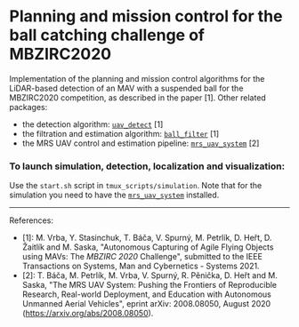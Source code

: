 # Planning and mission control for the ball catching challenge of MBZIRC2020

Implementation of the planning and mission control algorithms for the LiDAR-based detection of an MAV with a suspended ball for the MBZIRC2020 competition, as described in the paper [1].
Other related packages:
 * the detection algorithm: [`uav_detect`](https://github.com/ctu-mrs/uav_detect) [1]
 * the filtration and estimation algorithm: [`ball_filter`](https://github.com/ctu-mrs/mbzirc2020_ball_filter) [1]
 * the MRS UAV control and estimation pipeline: [`mrs_uav_system`](https://github.com/ctu-mrs/mrs_uav_system) [2]

### To launch simulation, detection, localization and visualization:
Use the `start.sh` script in `tmux_scripts/simulation`.
Note that for the simulation you need to have the [`mrs_uav_system`](https://github.com/ctu-mrs/mrs_uav_system) installed.

----
References:
 * [1]: M. Vrba, Y. Stasinchuk, T. Báča, V. Spurný, M. Petrlík, D. Heřt, D. Žaitlík and M. Saska, "Autonomous Capturing of Agile Flying Objects using MAVs: The *MBZIRC 2020* Challenge", submitted to the IEEE Transactions on Systems, Man and Cybernetics - Systems 2021.
 * [2]: T. Báča, M. Petrlík, M. Vrba, V. Spurný, R. Pěnička, D. Heřt and M. Saska, "The MRS UAV System: Pushing the Frontiers of Reproducible Research, Real-world Deployment, and Education with Autonomous Unmanned Aerial Vehicles", eprint arXiv: 2008.08050, August 2020 (https://arxiv.org/abs/2008.08050).
